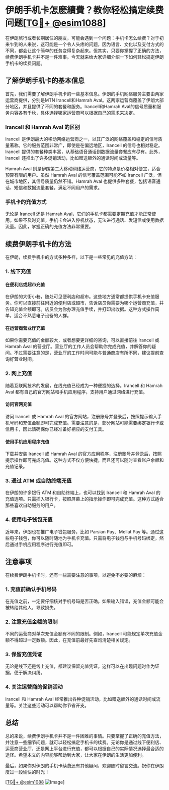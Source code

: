 # 伊朗手机卡怎麽續費？教你轻松搞定续费问题[[TG💪+ @esim1088](https://t.me/s/esim1088)]

在伊朗旅行或者长期居住的朋友，可能会遇到一个问题：手机卡怎么续费？对于初来乍到的人来说，这可能是一个令人头疼的问题，因为语言、文化以及支付方式的不同，都会让这个简单的任务变得复杂起来。但其实，只要你掌握了正确的方法，续费伊朗手机卡并不是一件难事。今天就来给大家详细介绍一下如何轻松搞定伊朗手机卡的续费问题。

## 了解伊朗手机卡的基本信息

首先，我们需要了解伊朗手机卡的一些基本信息。伊朗的手机网络服务主要由两家运营商提供，分别是MTN Irancell和Hamrah Aval。这两家运营商覆盖了伊朗大部分地区，并且提供了不同的套餐和服务。Irancell和Hamrah Aval的信号质量和服务内容各有千秋，具体选择哪家运营商可以根据自己的需求来决定。

### Irancell 和 Hamrah Aval 的区别

Irancell 是伊朗最大的移动网络运营商之一，以其广泛的网络覆盖和稳定的信号质量著称。它的服务范围非常广，即使是在偏远地区，Irancell 的信号也相对稳定。Irancell 提供的套餐种类丰富，从基础语音通话到数据流量套餐应有尽有。此外，Irancell 还推出了许多促销活动，比如赠送额外的通话时间或流量等。

Hamrah Aval 则是伊朗第二大移动网络运营商，它的特点是价格相对便宜，适合预算有限的用户。虽然 Hamrah Aval 的信号覆盖范围可能不如 Irancell 广泛，但在城市地区，其信号质量仍然不错。Hamrah Aval 也提供多种套餐，包括语音通话、短信和数据流量套餐，满足不同用户的需求。

### 手机卡的充值方式

无论是 Irancell 还是 Hamrah Aval，它们的手机卡都需要定期充值才能正常使用。如果不及时充值，手机卡会进入停机状态，无法进行通话、发短信或使用数据流量。因此，掌握正确的充值方法非常重要。

## 续费伊朗手机卡的方法

在伊朗，续费手机卡的方式多种多样，以下是一些常见的充值方法：

### 1. 线下充值

#### 在便利店或超市充值

在伊朗的大街小巷，随处可见便利店和超市。这些地方通常都提供手机卡充值服务。你可以直接前往附近的便利店或超市，告诉店员你需要为哪个运营商充值，并告知充值金额即可。店员会为你办理充值手续，并打印出收据。这种方式操作简单，适合不熟悉电子设备的人群。

#### 在运营商营业厅充值

如果你需要充值的金额较大，或者想要更详细的咨询，可以直接前往 Irancell 或 Hamrah Aval 的营业厅。营业厅的工作人员会帮助你完成充值，并解答你的疑问。不过需要注意的是，营业厅的工作时间可能与普通商店有所不同，建议提前查询好营业时间。

### 2. 网上充值

随着互联网技术的发展，在线充值已经成为一种便捷的选择。Irancell 和 Hamrah Aval 都有自己的官方网站和手机应用程序，支持用户通过网络进行充值。

#### 访问官网充值

访问 Irancell 或 Hamrah Aval 的官方网站，注册账号并登录后，按照提示输入手机号码和充值金额即可完成充值。需要注意的是，部分网站可能需要绑定银行卡或信用卡，因此请确保你已经准备好相应的支付工具。

#### 使用手机应用程序充值

下载并安装 Irancell 或 Hamrah Aval 的官方应用程序，注册账号并登录后，按照提示操作即可完成充值。这种方式不仅方便快捷，而且还可以随时查看账户余额和充值记录。

### 3. 通过 ATM 或自助终端充值

在伊朗的许多银行 ATM 和自助终端上，也可以找到 Irancell 和 Hamrah Aval 的充值选项。只需插入银行卡，按照屏幕上的指示操作即可完成充值。这种方式适合那些喜欢自助服务的用户。

### 4. 使用电子钱包充值

近年来，伊朗也在推广电子钱包服务，比如 Parsian Pay、Mellat Pay 等。通过这些电子钱包，你可以随时随地为手机卡充值。只需将电子钱包与手机号码绑定，然后通过手机应用程序进行充值即可。

## 注意事项

在续费伊朗手机卡时，还有一些需要注意的事项，以避免不必要的麻烦：

### 1. 充值前确认手机号码

在充值之前，一定要仔细核对手机号码是否正确。如果输入错误，充值金额可能会被转给其他人，导致损失。

### 2. 注意充值金额的限制

不同的运营商对单次充值金额有不同的限制。例如，Irancell 可能规定单次充值金额不得超过一定数额。因此，在充值前最好先查询清楚相关规定。

### 3. 保留充值凭证

无论是线下还是线上充值，都建议保留充值凭证。这样可以在出现问题时作为证据，便于解决纠纷。

### 4. 关注运营商的促销活动

Irancell 和 Hamrah Aval 经常推出各种促销活动，比如赠送额外的通话时间或流量等。关注这些活动可以帮助你节省开支。

## 总结

总的来说，续费伊朗手机卡并不是一件困难的事情。只要掌握了正确的充值方法，并注意一些细节问题，就可以轻松搞定手机卡的续费。无论你是通过线下便利店、运营商营业厅，还是网上平台进行充值，都可以根据自己的实际情况选择最合适的途径。希望本文的内容能够帮助到大家，让大家在伊朗的生活更加便利。

最后，如果你对伊朗的手机卡续费还有其他疑问，欢迎随时留言交流。祝你在伊朗度过一段愉快的时光！

[[TG💪+ @esim1088](https://t.me/s/esim1088) ![Image](https://i.postimg.cc/4NQfJmqS/Snipaste-2025-05-13-00-14-12.png)]